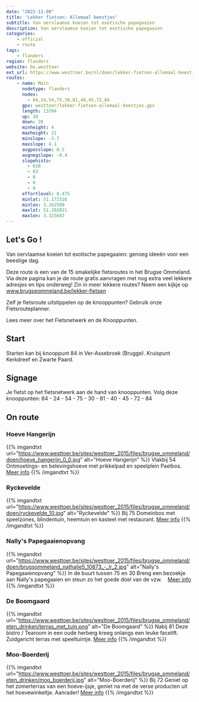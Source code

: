 ```yaml
---
date: "2022-11-09"
title: 'Lekker fietsen: Allemaal beestjes'
subtitle: Van oervlaamse koeien tot exotische papegaaien
description: Van oervlaamse koeien tot exotische papegaaien
categories:
    - official
    - route
tags:
    - flanders
region: flanders
website: be.westtoer
ext_url: https://www.westtoer.be/nl/doen/lekker-fietsen-allemaal-beestjes
routes:
    - name: Main
      nodetype: flanders
      nodes:
        - 84,24,54,75,30,81,40,45,72,84
      gpx: westtoer/lekker-fietsen-allemaal-beestjes.gpx
      length: 13704
      up: 28
      down: 28
      minheight: 4
      maxheight: 21
      minslope: -3.7
      maxslope: 4.1
      avgposslope: 0.5
      avgnegslope: -0.4
      slopehisto:
        - 610
        - 63
        - 0
        - 0
        - 0
      effortlevel: 0.475
      minlat: 51.172316
      minlon: 3.262509
      maxlat: 51.202021
      maxlon: 3.325683
---
```


## Let's Go ! 

Van oervlaamse koeien tot exotische papegaaien: genoeg ideeën voor een beestige dag.

Deze route is een van de 15 smakelijke fietsroutes in het Brugse Ommeland. Via deze pagina kan je de route gratis aanvragen met nog extra veel lekkere adresjes en tips onderweg! Zin in meer lekkere routes? Neem een kijkje op www.brugseommeland.be/lekker-fietsen 

Zelf je fietsroute uitstippelen op de knooppunten? Gebruik onze Fietsrouteplanner.

Lees meer over het Fietsnetwerk en de Knooppunten.

## Start

Starten kan bij knooppunt 84 in Ver-Assebroek (Brugge). Kruispunt Kerkdreef en Zwarte Paard.

## Signage

Je fietst op het fietsnetwerk aan de hand van knooppunten. Volg deze knooppunten: 84 - 24 - 54 - 75 - 30 - 81 - 40 - 45 - 72 - 84

## On route

### Hoeve Hangerijn

{{% imgandtxt url="https://www.westtoer.be/sites/westtoer_2015/files/brugse_ommeland/doen/hoeve_hangerijn_0_0.jpg" alt="Hoeve Hangerijn" %}}
Vlakbij 54
Ontmoetings- en belevingshoeve met prikkelpad en speelplein Paelbos.
[Meer info](/nl/doen/hoeve-hangerijn)
{{% /imgandtxt %}}

### Ryckevelde

{{% imgandtxt url="https://www.westtoer.be/sites/westtoer_2015/files/brugse_ommeland/doen/ryckevelde_10.jpg" alt="Ryckevelde" %}}
Bij 75
Domeinbos met speelzones, blindentuin, heemtuin en kasteel met restaurant.
[Meer info](/nl/eten-drinken/restaurant-tearoom-ryckevelde)
{{% /imgandtxt %}}

### Nally's Papegaaienopvang

{{% imgandtxt url="https://www.westtoer.be/sites/westtoer_2015/files/brugse_ommeland/doen/brugsommeland_nathalie5_10873_-_lr_2.jpg" alt="Nally's Papegaaienopvang" %}}
In de buurt tussen 75 en 30
Breng een bezoekje aan Nally's papegaaien en steun zo het goede doel van de vzw. 
	 
	[Meer info](/nl/doen/nallys-papegaaienopvang)
{{% /imgandtxt %}}

### De Boomgaard

{{% imgandtxt url="https://www.westtoer.be/sites/westtoer_2015/files/brugse_ommeland/eten_drinken/terras_met_tuin.png" alt="De Boomgaard" %}}
Nabij 81
Deze bistro / Tearoom in een oude herberg kreeg onlangs een leuke facelift. Zuidgericht terras met speeltuintje.
[Meer info](/nl/eten-drinken/de-boomgaard)
{{% /imgandtxt %}}

### Moo-Boerderij

{{% imgandtxt url="https://www.westtoer.be/sites/westtoer_2015/files/brugse_ommeland/eten_drinken/moo_boerderij.jpg" alt="Moo-Boerderij" %}}
Bij 72
Geniet op het zomerterras van een hoeve-ijsje, geniet na met de verse producten uit het hoevewinkeltje. Aanrader!
[Meer info](/nl/eten-drinken/moo-boerderij)
{{% /imgandtxt %}}


